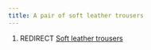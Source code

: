 ```yaml
---
title: A pair of soft leather trousers
---
```


1.  REDIRECT [Soft leather trousers](Soft_leather_trousers "wikilink")